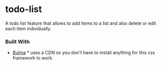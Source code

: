 # todo-list

A todo list feature that allows to add items to a list and also delete or edit each item individually.

### Built With

* [Bulma](https://bulma.io/) * uses a CDN so you don't have to install anything for this css framework to work.
